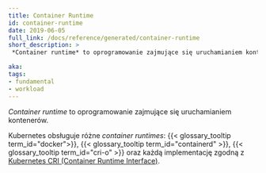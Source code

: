 ```yaml
---
title: Container Runtime
id: container-runtime
date: 2019-06-05
full_link: /docs/reference/generated/container-runtime
short_description: >
 *Container runtime* to oprogramowanie zajmujące się uruchamianiem kontenerów.

aka:
tags:
- fundamental
- workload
---
```

 *Container runtime* to oprogramowanie zajmujące się uruchamianiem kontenerów.

<!--more-->

Kubernetes obsługuje różne *container runtimes*: {{< glossary_tooltip term_id="docker">}},
{{< glossary_tooltip term_id="containerd" >}}, {{< glossary_tooltip term_id="cri-o" >}}
oraz każdą implementację zgodną z [Kubernetes CRI (Container Runtime
Interface)](https://github.com/kubernetes/community/blob/master/contributors/devel/sig-node/container-runtime-interface.md).
